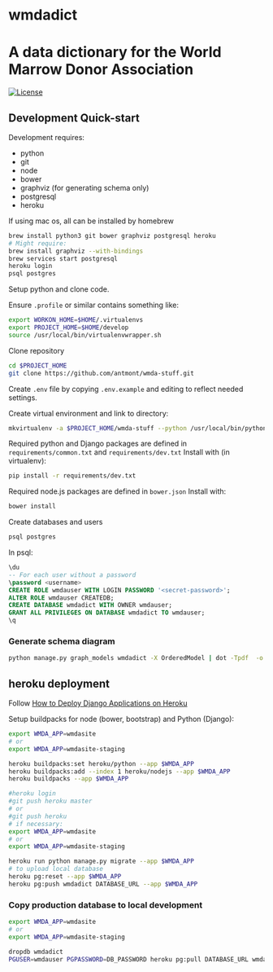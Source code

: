 # wmdadict

# A data dictionary for the World Marrow Donor Association

[![License](https://img.shields.io/badge/License-BSD%203--Clause-blue.svg)](https://opensource.org/licenses/BSD-3-Clause)

## Development Quick-start
Development requires:
 
* python
* git
* node
* bower
* graphviz (for generating schema only)
* postgresql
* heroku

If using mac os, all can be installed by homebrew

```sh
brew install python3 git bower graphviz postgresql heroku
# Might require:
brew install graphviz --with-bindings
brew services start postgresql
heroku login
psql postgres
```

Setup python and clone code.

Ensure `.profile` or similar contains something like:

```sh
export WORKON_HOME=$HOME/.virtualenvs
export PROJECT_HOME=$HOME/develop
source /usr/local/bin/virtualenvwrapper.sh
```
Clone repository

```sh
cd $PROJECT_HOME
git clone https://github.com/antmont/wmda-stuff.git
```
Create `.env` file by copying `.env.example` and editing to reflect needed settings.

Create virtual environment and link to directory:

```sh
mkvirtualenv -a $PROJECT_HOME/wmda-stuff --python /usr/local/bin/python3 wmdasite
```

Required python and Django packages are defined in
`requirements/common.txt` and `requirements/dev.txt`
Install with (in virtualenv):

```sh
pip install -r requirements/dev.txt
```

Required node.js packages are defined in `bower.json`
Install with:

```bash
bower install
```
Create databases and users

```sh
psql postgres
```

In psql:

```sql
\du
-- For each user without a password
\password <username>
CREATE ROLE wmdauser WITH LOGIN PASSWORD '<secret-password>';
ALTER ROLE wmdauser CREATEDB;
CREATE DATABASE wmdadict WITH OWNER wmdauser;
GRANT ALL PRIVILEGES ON DATABASE wmdadict TO wmdauser;
\q
```

### Generate schema diagram
```bash
python manage.py graph_models wmdadict -X OrderedModel | dot -Tpdf  -o docs/wmdadict-schema.pdf
```

## heroku deployment

Follow [How to Deploy Django Applications on Heroku](https://simpleisbetterthancomplex.com/tutorial/2016/08/09/how-to-deploy-django-applications-on-heroku.html)

Setup buildpacks for node (bower, bootstrap) and Python (Django):

```bash
export WMDA_APP=wmdasite
# or
export WMDA_APP=wmdasite-staging

heroku buildpacks:set heroku/python --app $WMDA_APP
heroku buildpacks:add --index 1 heroku/nodejs --app $WMDA_APP
heroku buildpacks --app $WMDA_APP
```

```bash
#heroku login
#git push heroku master
# or
#git push heroku
# if necessary:
export WMDA_APP=wmdasite
# or
export WMDA_APP=wmdasite-staging

heroku run python manage.py migrate --app $WMDA_APP
# to upload local database
heroku pg:reset --app $WMDA_APP
heroku pg:push wmdadict DATABASE_URL --app $WMDA_APP
```

### Copy production database to local development

```bash
export WMDA_APP=wmdasite
# or
export WMDA_APP=wmdasite-staging

dropdb wmdadict
PGUSER=wmdauser PGPASSWORD=DB_PASSWORD heroku pg:pull DATABASE_URL wmdadict --app $WMDA_APP
```
